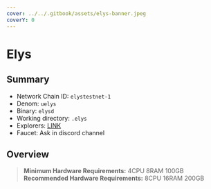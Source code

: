 ```yaml
---
cover: ../../.gitbook/assets/elys-banner.jpeg
coverY: 0
---
```


# Elys

## Summary

* Network Chain ID: `elystestnet-1`
* Denom: `uelys`
* Binary: `elysd`
* Working directory: `.elys`
* Explorers: [LINK](https://explorer.kjnodes.com/elys-testnet)
* Faucet: Ask in discord channel

## Overview

> **Minimum Hardware Requirements:** 4CPU 8RAM 100GB \
> **Recommended Hardware Requirements:** 8CPU 16RAM 200GB
